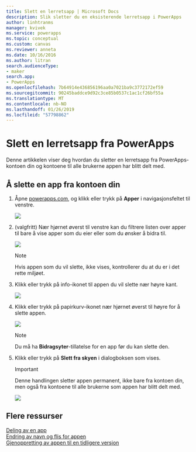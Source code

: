 ```yaml
---
title: Slett en lerretsapp | Microsoft Docs
description: Slik sletter du en eksisterende lerretsapp i PowerApps
author: linhtranms
manager: kvivek
ms.service: powerapps
ms.topic: conceptual
ms.custom: canvas
ms.reviewer: anneta
ms.date: 10/16/2016
ms.author: litran
search.audienceType:
- maker
search.app:
- PowerApps
ms.openlocfilehash: 7b64914e436856196aa0a7021ba9c3772172ef59
ms.sourcegitcommit: 90245baddce9d92c3ce85b0537c1ac1cf26bf55a
ms.translationtype: MT
ms.contentlocale: nb-NO
ms.lasthandoff: 01/26/2019
ms.locfileid: "57798862"
---
```

# <a name="delete-a-canvas-app-from-powerapps"></a>Slett en lerretsapp fra PowerApps
Denne artikkelen viser deg hvordan du sletter en lerretsapp fra PowerApps-kontoen din og kontoene til alle brukerne appen har blitt delt med.

## <a name="delete-an-app-from-your-account"></a>Å slette en app fra kontoen din
1. Åpne [powerapps.com](https://web.powerapps.com?utm_source=padocs&utm_medium=linkinadoc&utm_campaign=referralsfromdoc), og klikk eller trykk på **Apper** i navigasjonsfeltet til venstre.
   
    ![](./media/delete-app/file-apps.png)
2. (valgfritt) Nær hjørnet øverst til venstre kan du filtrere listen over apper til bare å vise apper som du eier eller som du ønsker å bidra til.
   
    ![](./media/delete-app/filter-list.png)
   
    > [!NOTE]
   > Hvis appen som du vil slette, ikke vises, kontrollerer du at du er i det rette miljøet.
3. Klikk eller trykk på info-ikonet til appen du vil slette nær høyre kant.
   
    ![](./media/delete-app/app-options.png)
4. Klikk eller trykk på papirkurv-ikonet nær hjørnet øverst til høyre for å slette appen.
   
    ![](./media/delete-app/delete-icon.png)
   
    > [!NOTE]
   > Du må ha **Bidragsyter**-tillatelse for en app før du kan slette den.
5. Klikk eller trykk på **Slett fra skyen** i dialogboksen som vises.  
   
    > [!IMPORTANT]
   > Denne handlingen sletter appen permanent, ikke bare fra kontoen din, men også fra kontoene til alle brukerne som appen har blitt delt med.
   
    ![](./media/delete-app/delete-button.png)

## <a name="more-resources"></a>Flere ressurser
[Deling av en app](share-app.md)  
[Endring av navn og flis for appen](set-name-tile.md)  
[Gjenoppretting av appen til en tidligere versjon](restore-an-app.md)  

